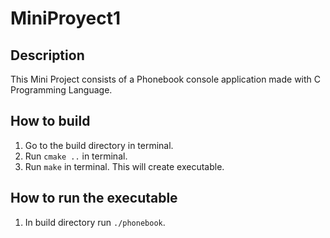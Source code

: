 # MiniProyect1

## Description
This Mini Project consists of a Phonebook console application made with C Programming Language.

## How to build

1. Go to the build directory in terminal.
2. Run ``cmake ..`` in terminal.
3. Run ``make`` in terminal. This will create executable.

## How to run the executable

1. In build directory run ``./phonebook``.
